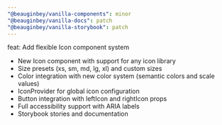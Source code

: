 ```yaml
---
"@beauginbey/vanilla-components": minor
"@beauginbey/vanilla-docs": patch
"@beauginbey/vanilla-storybook": patch
---
```


feat: Add flexible Icon component system

- New Icon component with support for any icon library
- Size presets (xs, sm, md, lg, xl) and custom sizes
- Color integration with new color system (semantic colors and scale values)
- IconProvider for global icon configuration
- Button integration with leftIcon and rightIcon props
- Full accessibility support with ARIA labels
- Storybook stories and documentation